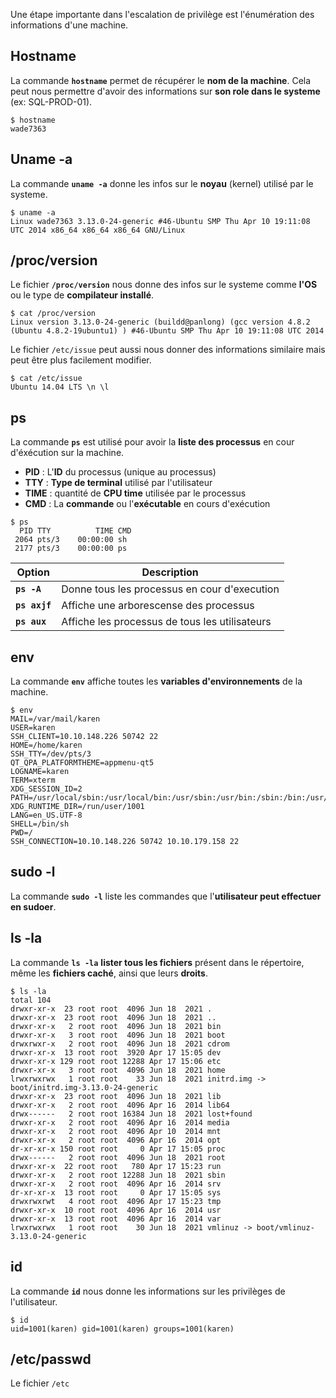 
Une étape importante dans l'escalation de privilège est l'énumération des informations d'une machine.


## __Hostname__

La commande **`hostname`** permet de récupérer le **nom de la machine**. Cela peut nous permettre d'avoir des informations sur **son role dans le systeme** (ex: SQL-PROD-01).

```shell
$ hostname
wade7363
```


## __Uname -a__

La commande **`uname -a`** donne les infos sur le **noyau** (kernel) utilisé par le systeme.

```shell
$ uname -a
Linux wade7363 3.13.0-24-generic #46-Ubuntu SMP Thu Apr 10 19:11:08 UTC 2014 x86_64 x86_64 x86_64 GNU/Linux
```


## __/proc/version__

Le fichier **`/proc/version`** nous donne des infos sur le systeme comme **l'OS** ou le type de **compilateur installé**.

```shell
$ cat /proc/version
Linux version 3.13.0-24-generic (buildd@panlong) (gcc version 4.8.2 (Ubuntu 4.8.2-19ubuntu1) ) #46-Ubuntu SMP Thu Apr 10 19:11:08 UTC 2014

```

Le fichier `/etc/issue` peut aussi nous donner des informations similaire mais peut être plus facilement modifier.

```shell
$ cat /etc/issue
Ubuntu 14.04 LTS \n \l
```


## __ps__

La commande **`ps`** est utilisé pour avoir la **liste des processus** en cour d'éxécution sur la machine.

-   **PID** : L'**ID** du processus (unique au processus)
-   **TTY** : **Type de terminal** utilisé par l'utilisateur
-   **TIME** : quantité de **CPU time** utilisée par le processus
-   **CMD** : La **commande** ou l'**exécutable** en cours d'exécution

```shell
$ ps
  PID TTY          TIME CMD
 2064 pts/3    00:00:00 sh
 2177 pts/3    00:00:00 ps
```

| Option        | Description                                  |
| ------------- | -------------------------------------------- |
| **`ps -A`**   | Donne tous les processus en cour d'execution |
| **`ps axjf`** | Affiche une arborescense des processus       |
| **`ps aux`**  | Affiche les processus de tous les utilisateurs                                             |


## __env__

La commande **`env`** affiche toutes les **variables d'environnements** de la machine.

```shell
$ env
MAIL=/var/mail/karen
USER=karen
SSH_CLIENT=10.10.148.226 50742 22
HOME=/home/karen
SSH_TTY=/dev/pts/3
QT_QPA_PLATFORMTHEME=appmenu-qt5
LOGNAME=karen
TERM=xterm
XDG_SESSION_ID=2
PATH=/usr/local/sbin:/usr/local/bin:/usr/sbin:/usr/bin:/sbin:/bin:/usr/games:/usr/local/games
XDG_RUNTIME_DIR=/run/user/1001
LANG=en_US.UTF-8
SHELL=/bin/sh
PWD=/
SSH_CONNECTION=10.10.148.226 50742 10.10.179.158 22
```


## __sudo -l__

La commande **`sudo -l`** liste les commandes que l'**utilisateur peut effectuer en sudoer**.


## __ls -la__

La commande **`ls -la`** **lister tous les fichiers** présent dans le répertoire, même les **fichiers caché**, ainsi que leurs **droits**.

```shell
$ ls -la
total 104
drwxr-xr-x  23 root root  4096 Jun 18  2021 .
drwxr-xr-x  23 root root  4096 Jun 18  2021 ..
drwxr-xr-x   2 root root  4096 Jun 18  2021 bin
drwxr-xr-x   3 root root  4096 Jun 18  2021 boot
drwxrwxr-x   2 root root  4096 Jun 18  2021 cdrom
drwxr-xr-x  13 root root  3920 Apr 17 15:05 dev
drwxr-xr-x 129 root root 12288 Apr 17 15:06 etc
drwxr-xr-x   3 root root  4096 Jun 18  2021 home
lrwxrwxrwx   1 root root    33 Jun 18  2021 initrd.img -> boot/initrd.img-3.13.0-24-generic
drwxr-xr-x  23 root root  4096 Jun 18  2021 lib
drwxr-xr-x   2 root root  4096 Apr 16  2014 lib64
drwx------   2 root root 16384 Jun 18  2021 lost+found
drwxr-xr-x   2 root root  4096 Apr 16  2014 media
drwxr-xr-x   2 root root  4096 Apr 10  2014 mnt
drwxr-xr-x   2 root root  4096 Apr 16  2014 opt
dr-xr-xr-x 150 root root     0 Apr 17 15:05 proc
drwx------   2 root root  4096 Jun 18  2021 root
drwxr-xr-x  22 root root   780 Apr 17 15:23 run
drwxr-xr-x   2 root root 12288 Jun 18  2021 sbin
drwxr-xr-x   2 root root  4096 Apr 16  2014 srv
dr-xr-xr-x  13 root root     0 Apr 17 15:05 sys
drwxrwxrwt   4 root root  4096 Apr 17 15:23 tmp
drwxr-xr-x  10 root root  4096 Apr 16  2014 usr
drwxr-xr-x  13 root root  4096 Apr 16  2014 var
lrwxrwxrwx   1 root root    30 Jun 18  2021 vmlinuz -> boot/vmlinuz-3.13.0-24-generic
```


## __id__

La commande **`id`** nous donne les informations sur les privilèges de l'utilisateur.

```shell
$ id
uid=1001(karen) gid=1001(karen) groups=1001(karen)
```


## __/etc/passwd__

Le fichier `/etc`